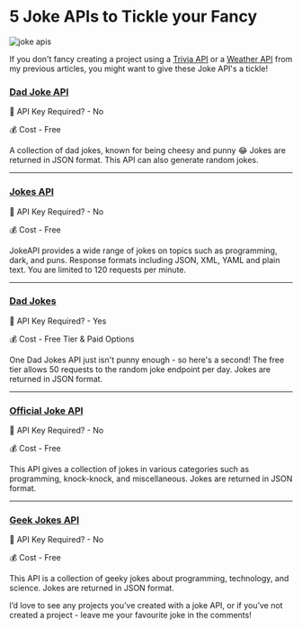 # 5 Joke APIs to Tickle your Fancy

![joke apis](https://user-images.githubusercontent.com/92253071/233782356-9a01b3f6-b4fb-4dc6-96c4-c9c727289f3f.png)

If you don't fancy creating a project using a [Trivia API](https://www.codu.co/articles/5-free-trivia-api-s-to-create-your-own-quiz-app-eoui-a7i) or a [Weather API](https://www.codu.co/articles/5-weather-apis-for-a-rainy-day-project-_pni6rxz) from my previous articles, you might want to give these Joke API's a tickle!


### [Dad Joke API](https://icanhazdadjoke.com/api)

🔐 API Key Required? - No

💰 Cost - Free

A collection of dad jokes, known for being cheesy and punny 😂 Jokes are returned in JSON format. This API can also generate random jokes.


---

### [Jokes API](https://v2.jokeapi.dev/)

🔐 API Key Required? - No

💰 Cost - Free

JokeAPI provides a wide range of jokes on topics such as programming, dark, and puns. Response formats including JSON, XML, YAML and plain text. You are limited to 120 requests per minute.


---

### [Dad Jokes](https://dadjokes.io/documentation/getting-started)

🔐 API Key Required? - Yes

💰 Cost - Free Tier & Paid Options

One Dad Jokes API just isn't punny enough - so here's a second! The free tier allows 50 requests to the random joke endpoint per day. Jokes are returned in JSON format.

---

### [Official Joke API](https://github.com/15Dkatz/official_joke_api)

🔐 API Key Required? - No

💰 Cost - Free

This API gives a collection of jokes in various categories such as programming, knock-knock, and miscellaneous. Jokes are returned in JSON format.

---

### [Geek Jokes API](https://github.com/sameerkumar18/geek-joke-api)

🔐 API Key Required? - No

💰 Cost - Free

This API is a collection of geeky jokes about programming, technology, and science. Jokes are returned in JSON format.


I’d love to see any projects you’ve created with a joke API, or if you’ve not created a project - leave me your favourite joke in the comments!